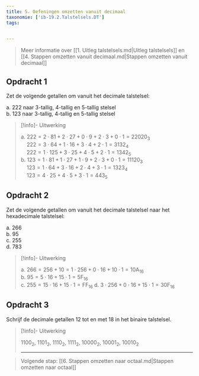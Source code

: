 ```yaml
---
title: 5. Oefeningen omzetten vanuit decimaal
taxonomie: ['ib-19.2.Talstelsels.DT']
tags:

 
---
```


> Meer informatie over [[1. Uitleg talstelsels.md|Uitleg talstelsels]]
> en [[4. Stappen omzetten vanuit decimaal.md|Stappen omzetten vanuit decimaal]]

## Opdracht 1

Zet de volgende getallen om vanuit het decimale talstelsel:

a. 222 naar 3-tallig, 4-tallig en 5-tallig stelsel\
b. 123 naar 3-tallig, 4-tallig en 5-tallig stelsel

> [!info]- Uitwerking
> 
> a. $222=2\cdot 81 + 2\cdot 27 + 0\cdot 9 + 2\cdot 3 + 0 \cdot 1 = 22020_3$\
> &nbsp;&nbsp;&nbsp;
> $222=3\cdot 64 + 1\cdot 16 + 3\cdot 4 + 2\cdot 1 = 3132_4$\
> &nbsp;&nbsp;&nbsp;
> $222=1\cdot 125 + 3\cdot 25 + 4\cdot 5 + 2\cdot 1 = 1342_5$\
> b. $123=1\cdot 81 + 1\cdot 27 + 1\cdot 9 + 2\cdot 3 + 0 \cdot 1 = 11120_3$\
> &nbsp;&nbsp;&nbsp;
> $123=1\cdot 64 + 3\cdot 16 + 2\cdot 4 + 3\cdot 1 = 1323_4$\
> &nbsp;&nbsp;&nbsp;
> $123=4\cdot 25 + 4\cdot 5 + 3\cdot 1 = 443_5$

## Opdracht 2

Zet de volgende getallen om vanuit het decimale talstelsel naar het
hexadecimale talstelsel:

a. 266\
b. 95\
c. 255\
d. 783

> [!info]- Uitwerking
> 
> a. $266 = 256 + 10 = 1\cdot 256 + 0\cdot 16 + 10\cdot 1 = 10\textrm{A}_{16}$\
> b. $95 = 5\cdot 16 + 15\cdot 1 = 5\textrm{F}_{16}$\
> c. $255 = 15\cdot 16 + 15\cdot 1 = \textrm{FF}_{16}$
> d. $3 \cdot 256 + 0 \cdot 16 + 15 \cdot 1 = 30\textrm{F}_{16}$

## Opdracht 3

Schrijf de decimale getallen 12 tot en met 18 in het binaire talstelsel.

> [!info]- Uitwerking
> 
> $1100_2$, $1101_2$, $1110_2$, $1111_2$, $10000_2$, $10001_2$, $10010_2$
> 
> ---

> Volgende stap: [[6. Stappen omzetten naar octaal.md|Stappen omzetten naar octaal]]
